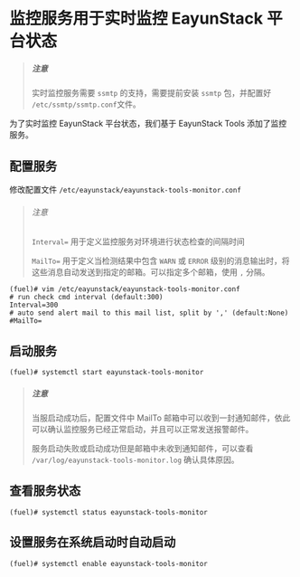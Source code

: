 # 监控服务用于实时监控 EayunStack 平台状态

> ##### 注意
>
> 实时监控服务需要 ```ssmtp``` 的支持，需要提前安装 ```ssmtp``` 包，并配置好 ```/etc/ssmtp/ssmtp.conf```文件。

为了实时监控 EayunStack 平台状态，我们基于 EayunStack Tools 添加了监控服务。

## 配置服务

修改配置文件 ```/etc/eayunstack/eayunstack-tools-monitor.conf```

> ###### 注意
>
> ```Interval=``` 用于定义监控服务对环境进行状态检查的间隔时间
>
> ```MailTo=``` 用于定义当检测结果中包含 ```WARN``` 或 ```ERROR``` 级别的消息输出时，将这些消息自动发送到指定的邮箱。可以指定多个邮箱，使用 ```,``` 分隔。

```
(fuel)# vim /etc/eayunstack/eayunstack-tools-monitor.conf
# run check cmd interval (default:300)
Interval=300
# auto send alert mail to this mail list, split by ',' (default:None)
#MailTo=
```

## 启动服务

```
(fuel)# systemctl start eayunstack-tools-monitor
```

> ##### 注意
>
> 当服启动成功后，配置文件中 MailTo 邮箱中可以收到一封通知邮件，依此可以确认监控服务已经正常启动，并且可以正常发送报警邮件。
>
> 服务启动失败或启动成功但是邮箱中未收到通知邮件，可以查看 ```/var/log/eayunstack-tools-monitor.log``` 确认具体原因。

## 查看服务状态

```
(fuel)# systemctl status eayunstack-tools-monitor
```

## 设置服务在系统启动时自动启动

```
(fuel)# systemctl enable eayunstack-tools-monitor
```
